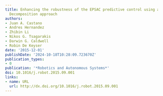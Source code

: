 ```yaml
---
title: Enhancing the robustness of the EPSAC predictive control using a Singular Value
  Decomposition approach
authors:
- Juan A. Castano
- Andres Hernandez
- Zhibin Li
- Nikos G. Tsagarakis
- Darwin G. Caldwell
- Robin De Keyser
date: '2015-12-01'
publishDate: '2024-10-18T10:28:09.723670Z'
publication_types:
- 0
publication: '*Robotics and Autonomous Systems*'
doi: 10.1016/j.robot.2015.09.001
links:
- name: URL
  url: http://dx.doi.org/10.1016/j.robot.2015.09.001
---
```

